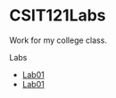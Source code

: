 # CSIT121Labs
Work for my college class. 

Labs
<ul>
<li><a href="lab01">Lab01</a></li>
<li><a href="lab02">Lab01</a></li>
</ul>
